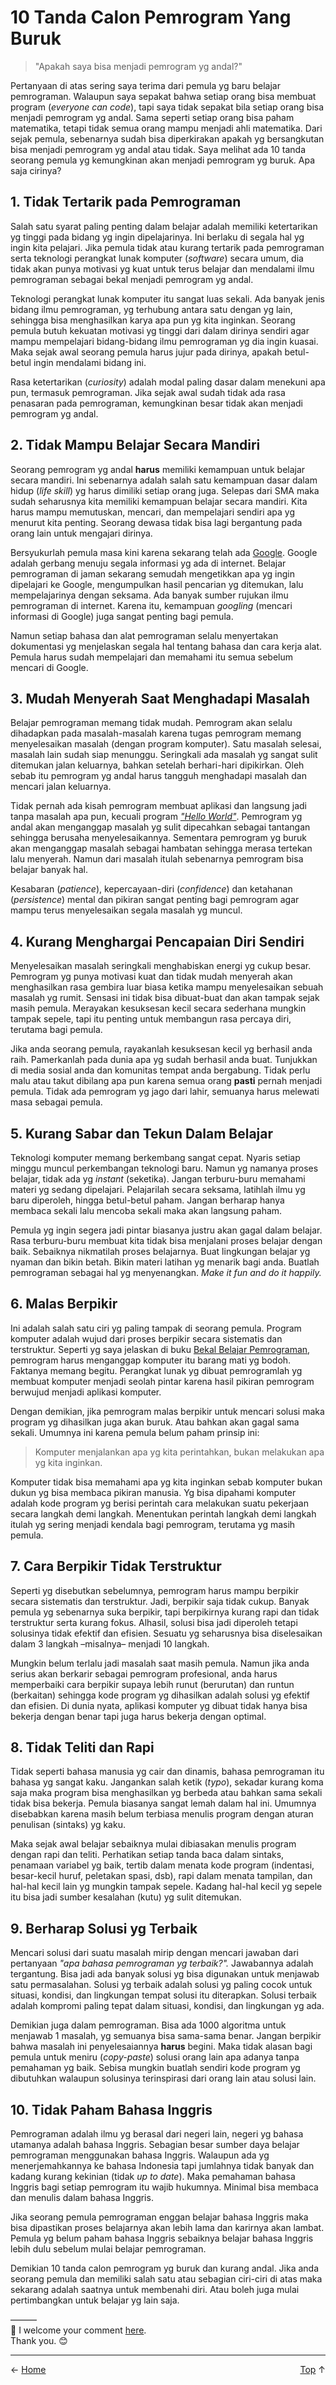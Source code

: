 # 10 Tanda Calon Pemrogram Yang Buruk

> "Apakah saya bisa menjadi pemrogram yg andal?"

Pertanyaan di atas sering saya terima dari pemula yg baru belajar pemrograman. Walaupun saya sepakat bahwa setiap orang bisa membuat program (*everyone can code*), tapi saya tidak sepakat bila setiap orang bisa menjadi pemrogram yg andal. Sama seperti setiap orang bisa paham matematika, tetapi tidak semua orang mampu menjadi ahli matematika. Dari sejak pemula, sebenarnya sudah bisa diperkirakan apakah yg bersangkutan bisa menjadi pemrogram yg andal atau tidak. Saya melihat ada 10 tanda seorang pemula yg kemungkinan akan menjadi pemrogram yg buruk. Apa saja cirinya?

## 1. Tidak Tertarik pada Pemrograman

Salah satu syarat paling penting dalam belajar adalah memiliki ketertarikan yg tinggi pada bidang yg ingin dipelajarinya. Ini berlaku di segala hal yg ingin kita pelajari. Jika pemula tidak atau kurang tertarik pada pemrograman serta teknologi perangkat lunak komputer (*software*) secara umum, dia tidak akan punya motivasi yg kuat untuk terus belajar dan mendalami ilmu pemrograman sebagai bekal menjadi pemrogram yg andal.

Teknologi perangkat lunak komputer itu sangat luas sekali. Ada banyak jenis bidang ilmu pemrograman, yg terhubung antara satu dengan yg lain, sehingga bisa menghasilkan karya apa pun yg kita inginkan. Seorang pemula butuh kekuatan motivasi yg tinggi dari dalam dirinya sendiri agar mampu mempelajari bidang-bidang ilmu pemrograman yg dia ingin kuasai. Maka sejak awal seorang pemula harus jujur pada dirinya, apakah betul-betul ingin mendalami bidang ini.

Rasa ketertarikan (*curiosity*) adalah modal paling dasar dalam menekuni apa pun, termasuk pemrograman. Jika sejak awal sudah tidak ada rasa penasaran pada pemrograman, kemungkinan besar tidak akan menjadi pemrogram yg andal.

## 2. Tidak Mampu Belajar Secara Mandiri

Seorang pemrogram yg andal **harus** memiliki kemampuan untuk belajar secara mandiri. Ini sebenarnya adalah salah satu kemampuan dasar dalam hidup (*life skill*) yg harus dimiliki setiap orang juga. Selepas dari SMA maka sudah seharusnya kita memiliki kemampuan belajar secara mandiri. Kita harus mampu memutuskan, mencari, dan mempelajari sendiri apa yg menurut kita penting. Seorang dewasa tidak bisa lagi bergantung pada orang lain untuk mengajari dirinya.

Bersyukurlah pemula masa kini karena sekarang telah ada [Google][1]. Google adalah gerbang menuju segala informasi yg ada di internet. Belajar pemrograman di jaman sekarang semudah mengetikkan apa yg ingin dipelajari ke Google, mengumpulkan hasil pencarian yg ditemukan, lalu mempelajarinya dengan seksama. Ada banyak sumber rujukan ilmu pemrograman di internet. Karena itu, kemampuan *googling* (mencari informasi di Google) juga sangat penting bagi pemula.

Namun setiap bahasa dan alat pemrograman selalu menyertakan dokumentasi yg menjelaskan segala hal tentang bahasa dan cara kerja alat. Pemula harus sudah mempelajari dan memahami itu semua sebelum mencari di Google.

## 3. Mudah Menyerah Saat Menghadapi Masalah

Belajar pemrograman memang tidak mudah. Pemrogram akan selalu dihadapkan pada masalah-masalah karena tugas pemrogram memang menyelesaikan masalah (dengan program komputer). Satu masalah selesai, masalah lain sudah siap menunggu. Seringkali ada masalah yg sangat sulit ditemukan jalan keluarnya, bahkan setelah berhari-hari dipikirkan. Oleh sebab itu pemrogram yg andal harus tangguh menghadapi masalah dan mencari jalan keluarnya.

Tidak pernah ada kisah pemrogram membuat aplikasi dan langsung jadi tanpa masalah apa pun, kecuali program [*"Hello World"*][2]. Pemrogram yg andal akan menganggap masalah yg sulit dipecahkan sebagai tantangan sehingga berusaha menyelesaikannya. Sementara pemrogram yg buruk akan menganggap masalah sebagai hambatan sehingga merasa tertekan lalu menyerah. Namun dari masalah itulah sebenarnya pemrogram bisa belajar banyak hal.

Kesabaran (*patience*), kepercayaan-diri (*confidence*) dan ketahanan (*persistence*) mental dan pikiran sangat penting bagi pemrogram agar mampu terus menyelesaikan segala masalah yg muncul.

## 4. Kurang Menghargai Pencapaian Diri Sendiri

Menyelesaikan masalah seringkali menghabiskan energi yg cukup besar. Pemrogram yg punya motivasi kuat dan tidak mudah menyerah akan menghasilkan rasa gembira luar biasa ketika mampu menyelesaikan sebuah masalah yg rumit. Sensasi ini tidak bisa dibuat-buat dan akan tampak sejak masih pemula. Merayakan kesuksesan kecil secara sederhana mungkin tampak sepele, tapi itu penting untuk membangun rasa percaya diri, terutama bagi pemula.

Jika anda seorang pemula, rayakanlah kesuksesan kecil yg berhasil anda raih. Pamerkanlah pada dunia apa yg sudah berhasil anda buat. Tunjukkan di media sosial anda dan komunitas tempat anda bergabung. Tidak perlu malu atau takut dibilang apa pun karena semua orang **pasti** pernah menjadi pemula. Tidak ada pemrogram yg jago dari lahir, semuanya harus melewati masa sebagai pemula.

## 5. Kurang Sabar dan Tekun Dalam Belajar

Teknologi komputer memang berkembang sangat cepat. Nyaris setiap minggu muncul perkembangan teknologi baru. Namun yg namanya proses belajar, tidak ada yg *instant* (seketika). Jangan terburu-buru memahami materi yg sedang dipelajari. Pelajarilah secara seksama, latihlah ilmu yg baru diperoleh, hingga betul-betul paham. Jangan berharap hanya membaca sekali lalu mencoba sekali maka akan langsung paham.

Pemula yg ingin segera jadi pintar biasanya justru akan gagal dalam belajar. Rasa terburu-buru membuat kita tidak bisa menjalani proses belajar dengan baik. Sebaiknya nikmatilah proses belajarnya. Buat lingkungan belajar yg nyaman dan bikin betah. Bikin materi latihan yg menarik bagi anda. Buatlah pemrograman sebagai hal yg menyenangkan. *Make it fun and do it happily.*

## 6. Malas Berpikir

Ini adalah salah satu ciri yg paling tampak di seorang pemula. Program komputer adalah wujud dari proses berpikir secara sistematis dan terstruktur. Seperti yg saya jelaskan di buku [Bekal Belajar Pemrograman][3], pemrogram harus menganggap komputer itu barang mati yg bodoh. Faktanya memang begitu. Perangkat lunak yg dibuat pemrogramlah yg membuat komputer menjadi seolah pintar karena hasil pikiran pemrogram berwujud menjadi aplikasi komputer.

Dengan demikian, jika pemrogram malas berpikir untuk mencari solusi maka program yg dihasilkan juga akan buruk. Atau bahkan akan gagal sama sekali. Umumnya ini karena pemula belum paham prinsip ini:

> Komputer menjalankan apa yg kita perintahkan, bukan melakukan apa yg kita inginkan.

Komputer tidak bisa memahami apa yg kita inginkan sebab komputer bukan dukun yg bisa membaca pikiran manusia. Yg bisa dipahami komputer adalah kode program yg berisi perintah cara melakukan suatu pekerjaan secara langkah demi langkah. Menentukan perintah langkah demi langkah itulah yg sering menjadi kendala bagi pemrogram, terutama yg masih pemula.

## 7. Cara Berpikir Tidak Terstruktur

Seperti yg disebutkan sebelumnya, pemrogram harus mampu berpikir secara sistematis dan terstruktur. Jadi, berpikir saja tidak cukup. Banyak pemula yg sebenarnya suka berpikir, tapi berpikirnya kurang rapi dan tidak terstruktur serta kurang fokus. Alhasil, solusi bisa jadi diperoleh tetapi solusinya tidak efektif dan efisien. Sesuatu yg seharusnya bisa diselesaikan dalam 3 langkah –misalnya– menjadi 10 langkah.

Mungkin belum terlalu jadi masalah saat masih pemula. Namun jika anda serius akan berkarir sebagai pemrogram profesional, anda harus memperbaiki cara berpikir supaya lebih runut (berurutan) dan runtun (berkaitan) sehingga kode program yg dihasilkan adalah solusi yg efektif dan efisien. Di dunia nyata, aplikasi komputer yg dibuat tidak hanya bisa bekerja dengan benar tapi juga harus bekerja dengan optimal.

## 8. Tidak Teliti dan Rapi

Tidak seperti bahasa manusia yg cair dan dinamis, bahasa pemrograman itu bahasa yg sangat kaku. Jangankan salah ketik (*typo*), sekadar kurang koma saja maka program bisa menghasilkan yg berbeda atau bahkan sama sekali tidak bisa bekerja. Pemula biasanya sangat lemah dalam hal ini. Umumnya disebabkan karena masih belum terbiasa menulis program dengan aturan penulisan (sintaks) yg kaku.

Maka sejak awal belajar sebaiknya mulai dibiasakan menulis program dengan rapi dan teliti. Perhatikan setiap tanda baca dalam sintaks, penamaan variabel yg baik, tertib dalam menata kode program (indentasi, besar-kecil huruf, peletakan spasi, dsb), rapi dalam menata tampilan, dan hal-hal kecil lain yg mungkin tampak sepele. Kadang hal-hal kecil yg sepele itu bisa jadi sumber kesalahan (kutu) yg sulit ditemukan.

## 9. Berharap Solusi yg Terbaik

Mencari solusi dari suatu masalah mirip dengan mencari jawaban dari pertanyaan *"apa bahasa pemrograman yg terbaik?".* Jawabannya adalah tergantung. Bisa jadi ada banyak solusi yg bisa digunakan untuk menjawab satu permasalahan. Solusi yg terbaik adalah solusi yg paling cocok untuk situasi, kondisi, dan lingkungan tempat solusi itu diterapkan. Solusi terbaik adalah kompromi paling tepat dalam situasi, kondisi, dan lingkungan yg ada.

Demikian juga dalam pemrograman. Bisa ada 1000 algoritma untuk menjawab 1 masalah, yg semuanya bisa sama-sama benar. Jangan berpikir bahwa masalah ini penyelesaiannya **harus** begini. Maka tidak alasan bagi pemula untuk meniru (*copy-paste*) solusi orang lain apa adanya tanpa pemahaman yg baik. Sebisa mungkin buatlah sendiri kode program yg dibutuhkan walaupun solusinya terinspirasi dari orang lain atau solusi lain.

## 10. Tidak Paham Bahasa Inggris

Pemrograman adalah ilmu yg berasal dari negeri lain, negeri yg bahasa utamanya adalah bahasa Inggris. Sebagian besar sumber daya belajar pemrograman menggunakan bahasa Inggris. Walaupun ada yg menerjemahkannya ke bahasa Indonesia tapi jumlahnya tidak banyak dan kadang kurang kekinian (tidak *up to date*). Maka pemahaman bahasa Inggris bagi setiap pemrogram itu wajib hukumnya. Minimal bisa membaca dan menulis dalam bahasa Inggris.

Jika seorang pemula pemrograman enggan belajar bahasa Inggris maka bisa dipastikan proses belajarnya akan lebih lama dan karirnya akan lambat. Pemula yg belum paham bahasa Inggris sebaiknya belajar bahasa Inggris lebih dulu sebelum mulai belajar pemrograman.

Demikian 10 tanda calon pemrogram yg buruk dan kurang andal. Jika anda seorang pemula dan memiliki salah satu atau sebagian ciri-ciri di atas maka sekarang adalah saatnya untuk membenahi diri. Atau boleh juga mulai pertimbangkan untuk belajar yg lain saja.

———  
💬 I welcome your comment [here](https://github.com/pakLebah/paklebah.github.io/issues/1).  
Thank you. 😊

---
<span style="float: left">← [Home](index.md)</span> <span style="float: right">[Top](#top) ↑</span>  

[1]: https://google.com
[2]: http://helloworldcollection.de
[3]: https://pak.lebah.web.id/ebook/pascal.id_kulgram1.pdf
